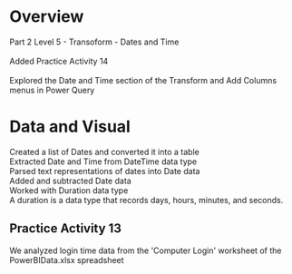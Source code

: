 # Overview
Part 2 Level 5 - Transoform - Dates and Time <br/><br/>
Added Practice Activity 14 <br/><br/>
Explored the Date and Time section of the Transform and Add Columns menus in Power Query <br/>

# Data and Visual
Created a list of Dates and converted it into a table <br/>
Extracted Date and Time from DateTime data type <br/>
Parsed text representations of dates into Date data <br/>
Added and subtracted Date data<br/>
Worked with Duration data type <br/>
A duration is a data type that records days, hours, minutes, and seconds.

## Practice Activity 13
We analyzed login time data from the 'Computer Login' worksheet of the <br/>
PowerBIData.xlsx spreadsheet <br/>